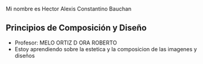 Mi nombre es Hector Alexis Constantino Bauchan

## Principios de Composición y Diseño
- Profesor: MELO ORTIZ D ORA ROBERTO
- Estoy aprendiendo sobre la estetica y la composicion de las imagenes y diseños
